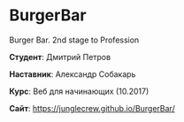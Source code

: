 # BurgerBar
Burger Bar. 2nd stage to Profession

**Студент**: Дмитрий Петров

**Наставник**: Александр Собакарь

**Курс**: Веб для начинающих (10.2017)

**Сайт**: https://junglecrew.github.io/BurgerBar/